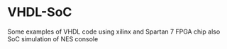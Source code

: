 # VHDL-SoC
Some examples of VHDL code using xilinx and Spartan 7 FPGA chip also SoC simulation of NES console
